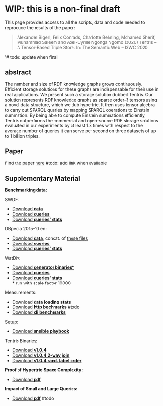 # WIP: this is a non-final draft
This page provides access to all the scripts, data and code needed to reproduce the results of the  paper:

> Alexander Bigerl, Felix Conrads, Charlotte Behning, Mohamed Sherif, Muhammad Saleem and Axel-Cyrille Ngonga Ngomo (2020) Tentris – A Tensor-Based Triple Store. In: The Semantic Web – ISWC 2020

'# todo: update when final

## abstract

The number and size of RDF knowledge graphs grows continuously. Efficient storage solutions for these graphs are indispensable for their use in real applications. 
We present such a storage solution dubbed Tentris.
Our solution represents RDF knowledge graphs as sparse order-3 tensors using a novel data structure, which we dub hypertrie. 
It then uses tensor algebra to carry out SPARQL queries by mapping SPARQL operations to Einstein summation. 
By being able to compute Einstein summations efficiently, Tentris outperforms the commercial and open-source RDF storage solutions evaluated in our experiments by at least 1.8 times with respect to the average number of queries it can serve per second on three datasets of up to 1 billion triples.

## Paper 

Find the paper [here]() #todo: add link when available

## Supplementary Material

**Benchmarking data:**  

SWDF:
* [Download **data**](https://hobbitdata.informatik.uni-leipzig.de/ISWC2020_Tentris/swdf.zip) 
* [Download **queries**](https://raw.githubusercontent.com/dice-group/iswc2020_tentris/master/queries/SWDF-Queries.txt)
* [Download **queries' stats**](https://raw.githubusercontent.com/dice-group/iswc2020_tentris/master/queries/SWDF-Queries.tsv)  

DBpedia 2015-10 en: 
* [Download **data**](https://hobbitdata.informatik.uni-leipzig.de/ISWC2020_Tentris/dbpedia_2015-10_en_wo-comments_c.nt.zst), concat. of [those files](https://raw.githubusercontent.com/dice-group/iswc2020_tentris/master/datasets/DBpedia-2015-10-en_links.txt)
* [Download **queries**](https://raw.githubusercontent.com/dice-group/iswc2020_tentris/master/queries/DBpedia-Queries.txt) 
* [Download **queries' stats**](https://raw.githubusercontent.com/dice-group/iswc2020_tentris/master/queries/DBpedia-Queries.tsv) 
 
WatDiv: 
* [Download **generator binaries\***](https://dsg.uwaterloo.ca/watdiv/watdiv_v06.tar)
* [Download **queries**](https://raw.githubusercontent.com/dice-group/iswc2020_tentris/master/queries/WatDiv-Queries.txt)
* [Download **queries' stats**](https://raw.githubusercontent.com/dice-group/iswc2020_tentris/master/queries/WatDiv-Queries.tsv)  
  \* run with scale factor 10000

Measurements: 
* [Download **data loading stats**](https://raw.githubusercontent.com/dice-group/iswc2020_tentris/master/measurements/dataset_loading_stats.tsv)
* [Download **http bechmarks**]() #todo
* [Download **cli benchmarks**](https://raw.githubusercontent.com/dice-group/iswc2020_tentris/master/measurements/CLI_benchmark_results.csv)  

Setup: 
* [Download **ansible playbook**](https://github.com/dice-group/tentris-paper-benchmarks/releases/tag/v1.0) 
 
Tentris Binaries: 
* [Download **v1.0.4**](https://raw.githubusercontent.com/dice-group/iswc2020_tentris/master/binaries/tentris_1.0.4.zip)
* [Download **v1.0.4 2-way join**](https://raw.githubusercontent.com/dice-group/iswc2020_tentris/master/binaries/tentris_1.0.4_2way_join.zip)
* [Download **v1.0.4 rand. label order**](https://raw.githubusercontent.com/dice-group/iswc2020_tentris/master/binaries/tentris_1.0.4_random_label_order.zip)  

**Proof of Hypertrie Space Complexity:** 
* [Download **pdf**](https://raw.githubusercontent.com/dice-group/iswc2020_tentris/master/pdfs/proof_of_hypertrie_space_complexity.pdf)

**Impact of Small and Large Queries:** 
* [Download **pdf**]() #todo